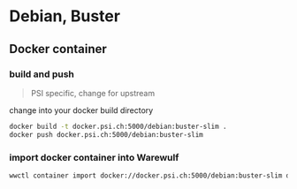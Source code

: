 # Debian, Buster

## Docker container

### build and push

> PSI specific, change for upstream

change into your docker build directory
```bash
docker build -t docker.psi.ch:5000/debian:buster-slim .
docker push docker.psi.ch:5000/debian:buster-slim
```

### import docker container into Warewulf

```bash
wwctl container import docker://docker.psi.ch:5000/debian:buster-slim debian-10:slim
```


